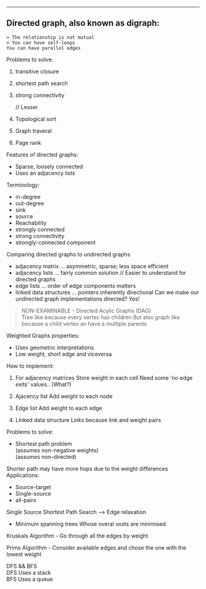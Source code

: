 ------------------------------------------------------------
Directed graph, also known as digraph:
------------------------------------------------------------
    > The relationship is not mutual
    > You can have self-loops
    You can have parallel edges

Problems to solve:
1. transitive closure
2. shortest path search
3. strong connectivity

    // Lesser

4. Topological sort
5. Graph traveral
6. Page rank

Features of directed graphs:
* Sparse, loosely connected
* Uses an adjacency lists

Terminology:
* in-degree
* out-degree
* sink
* source
* Reachability
* strongly connected
* strong connectivity
* strongly-connected component

Comparing directed graphs to undirected graphs
* adjacency matrix … asymmetric, sparse; less space efficient
* adjacency lists … fairly common solution
    // Easier to understand for directed graphs
* edge lists … order of edge components matters
* linked data structures … pointers inherently directional
Can we make our undirected graph implementations directed? Yes!

> NON-EXAMINABLE - Directed Acylic Graphs (DAG)  
> Tree like because every vertex has children
But also graph like because a child vertex an have a multiple parents

Weighted Graphs
properties:
* Uses geometric interpretations
* Low weight, short edge and viceversa  

How to implement:

1. For adjacency matrices
    Store weight in each cell
    Need some 'no edge exits' values.. (What?)

2. Ajacency list
    Add weight to each node

3. Edge list
    Add weight to each edge

4. LInked data structure
    Links because link and weight pairs

Problems to solve:
* Shortest path problem  
(assumes non-negative weights)  
(assumes non-directed)

Shorter path may have more hops due to the weight differences
Applications:  
* Source-target  
* Single-source  
* all-pairs  

Single Source Shortest Path Search --> Edge relaxation

* Minimum spanning trees
    Whose overal vosts are minimised

Kruskals Algorithm - Go through all the edges by weight

Prims Algorithm - Consider available edges and chose the one with the lowest weight


DFS && BFS   
DFS Uses a stack  
BFS Uses a queue  
